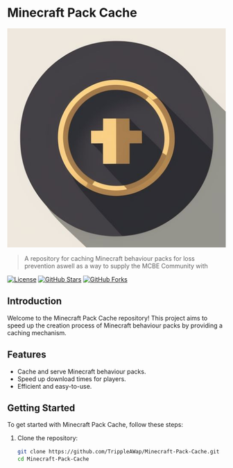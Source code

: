 # Minecraft Pack Cache

[![Minecraft Pack Cache Logo](https://github.com/TrippleAWap/Minecraft-Pack-Cache/blob/main/logo.jpeg)](LOGO)

> A repository for caching Minecraft behaviour packs for loss prevention aswell as a way to supply the MCBE Community with

[![License](https://img.shields.io/badge/License-MIT-blue.svg)](LICENSE)
[![GitHub Stars](https://img.shields.io/github/stars/TrippleAWap/Minecraft-Pack-Cache.svg)](https://github.com/TrippleAWap/Minecraft-Pack-Cache/stargazers)
[![GitHub Forks](https://img.shields.io/github/forks/TrippleAWap/Minecraft-Pack-Cache.svg)](https://github.com/TrippleAWap/Minecraft-Pack-Cache/network/members)

## Introduction

Welcome to the Minecraft Pack Cache repository! This project aims to speed up the creation process of Minecraft behaviour packs by providing a caching mechanism.

## Features

- Cache and serve Minecraft behaviour packs.
- Speed up download times for players.
- Efficient and easy-to-use.

## Getting Started

To get started with Minecraft Pack Cache, follow these steps:

1. Clone the repository:
   ```bash
   git clone https://github.com/TrippleAWap/Minecraft-Pack-Cache.git
   cd Minecraft-Pack-Cache
